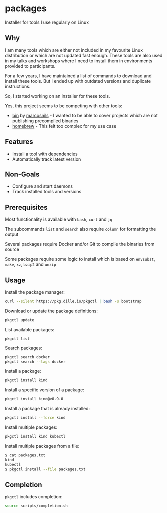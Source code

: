 # packages

Installer for tools I use regularly on Linux

## Why

I am many tools which are either not included in my favourite Linux distribution or which are not updated fast enough. These tools are also used in my talks and workshops where I need to install them in environments provided to participants.

For a few years, I have maintained a list of commands to download and install these tools. But I ended up with outdated versions and duplicate instructions.

So, I started working on an installer for these tools.

Yes, this project seems to be competing with other tools:

- [bin](https://github.com/marcosnils/bin) by [marcosnils](https://www.twitter.com/marcosnils) - I wanted to be able to cover projects which are not publishing precompiled binaries
- [homebrew](https://brew.sh/) - This felt too complex for my use case

## Features

- Install a tool with dependencies
- Automatically track latest version

## Non-Goals

- Configure and start daemons
- Track installed tools and versions

## Prerequisites

Most functionality is available with `bash`, `curl` and `jq`

The subcommands `list` and `search` also require `column` for formatting the output

Several packages require Docker and/or Git to compile the binaries from source

Some packages require some logic to install which is based on `envsubst`, `make`, `xz`, `bzip2` and `unzip`

## Usage

Install the package manager:

```bash
curl --silent https://pkg.dille.io/pkgctl | bash -s bootstrap
```

Download or update the package definitions:

```bash
pkgctl update
```

List available packages:

```bash
pkgctl list
```

Search packages:

```bash
pkgctl search docker
pkgctl search --tags docker
```

Install a package:

```bash
pkgctl install kind
```

Install a specific version of a package:

```bash
pkgctl install kind@v0.9.0
```

Install a package that is already installed:

```bash
pkgctl install --force kind
```

Install multiple packages:

```bash
pkgctl install kind kubectl
```

Install multiple packages from a file:

```bash
$ cat packages.txt
kind
kubectl
$ pkgctl install --file packages.txt
```

## Completion

`pkgctl` includes completion:

```bash
source scripts/completion.sh
```
